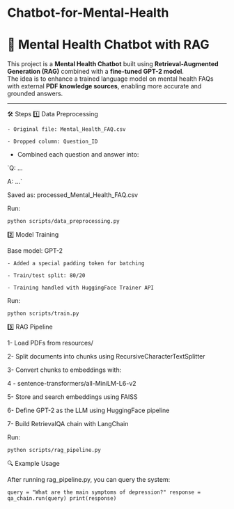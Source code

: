 # Chatbot-for-Mental-Health
# 🧠 Mental Health Chatbot with RAG

This project is a **Mental Health Chatbot** built using **Retrieval-Augmented Generation (RAG)** combined with a **fine-tuned GPT-2 model**.  
The idea is to enhance a trained language model on mental health FAQs with external **PDF knowledge sources**, enabling more accurate and grounded answers.

---
🛠️ Steps
1️⃣ Data Preprocessing

    - Original file: Mental_Health_FAQ.csv

    - Dropped column: Question_ID

  -  Combined each question and answer into:

`Q: ...

A: ...`


Saved as: processed_Mental_Health_FAQ.csv

Run:

`python scripts/data_preprocessing.py`

2️⃣ Model Training

Base model: GPT-2

    - Added a special padding token for batching

    - Train/test split: 80/20

    - Training handled with HuggingFace Trainer API

Run:

`python scripts/train.py`

3️⃣ RAG Pipeline

 1- Load PDFs from resources/

2- Split documents into chunks using RecursiveCharacterTextSplitter

3- Convert chunks to embeddings with:

4 - sentence-transformers/all-MiniLM-L6-v2

5- Store and search embeddings using FAISS

6- Define GPT-2 as the LLM using HuggingFace pipeline

 7- Build RetrievalQA chain with LangChain

Run:

`python scripts/rag_pipeline.py`

🔍 Example Usage

After running rag_pipeline.py, you can query the system:

`query = "What are the main symptoms of depression?"
response = qa_chain.run(query)
print(response)`
